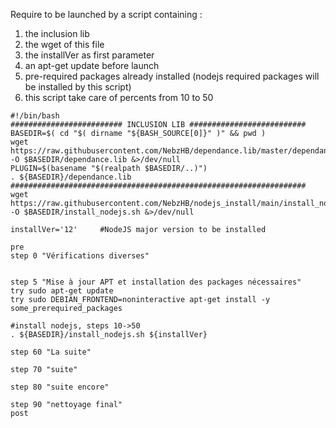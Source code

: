 Require to be launched by a script containing :
1. the inclusion lib
2. the wget of this file
3. the installVer as first parameter
4. an apt-get update before launch
5. pre-required packages already installed (nodejs required packages will be installed by this script)
6. this script take care of percents from 10 to 50

```
#!/bin/bash
######################### INCLUSION LIB ##########################
BASEDIR=$( cd "$( dirname "${BASH_SOURCE[0]}" )" && pwd )
wget https://raw.githubusercontent.com/NebzHB/dependance.lib/master/dependance.lib -O $BASEDIR/dependance.lib &>/dev/null
PLUGIN=$(basename "$(realpath $BASEDIR/..)")
. ${BASEDIR}/dependance.lib
##################################################################
wget https://raw.githubusercontent.com/NebzHB/nodejs_install/main/install_nodejs.sh -O $BASEDIR/install_nodejs.sh &>/dev/null

installVer='12' 	#NodeJS major version to be installed

pre
step 0 "Vérifications diverses"


step 5 "Mise à jour APT et installation des packages nécessaires"
try sudo apt-get update
try sudo DEBIAN_FRONTEND=noninteractive apt-get install -y some_prerequired_packages

#install nodejs, steps 10->50
. ${BASEDIR}/install_nodejs.sh ${installVer}

step 60 "La suite"

step 70 "suite"

step 80 "suite encore"

step 90 "nettoyage final"
post
```
